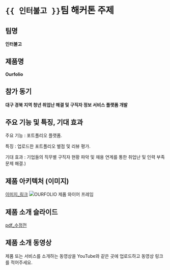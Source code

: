 # `{{ 인터불고 }}`팀 해커톤 주제

## 팀명

**인터불고**

## 제품명

**Ourfolio** 

## 참가 동기

**대구 경북 지역 청년 취업난 해결 및 구직자 정보 서비스 플랫폼 개발** 

## 주요 기능 및 특징, 기대 효과

주요 기능 : 포트폴리오 플랫폼.


특징 : 업로드한 포트폴리오 별점 및 리뷰 평가.


기대 효과 : 기업들의 직무별 구직자 현황 파악 및 채용 연계를 통한 취업난 및 인력 부족 문제 해결.)

## 제품 아키텍처 (이미지)
[이미지_링크](https://github.com/hackersground-kr/intervlgo/blob/main/images/OURFOLIO%20%E1%84%8C%E1%85%A6%E1%84%91%E1%85%AE%E1%86%B7%20%E1%84%8B%E1%85%AA%E1%84%8B%E1%85%B5%E1%84%8B%E1%85%A5%20%E1%84%91%E1%85%B3%E1%84%85%E1%85%A6%E1%84%8B%E1%85%B5%E1%86%B7.jpg)
![OURFOLIO 제품 와이어 프레임](https://github.com/hackersground-kr/intervlgo/assets/137050967/fc5435d7-675b-41a2-b546-65ebc3683b3c)


## 제품 소개 슬라이드

[pdf_수정전](https://github.com/hackersground-kr/intervlgo/blob/main/decks/intervlgo%20_%20%E1%84%89%E1%85%AE%E1%84%8C%E1%85%A5%E1%86%BC%E1%84%8C%E1%85%A5%E1%86%AB.pdf)

## 제품 소개 동영상

제품 또는 서비스를 소개하는 동영상을 YouTube와 같은 곳에 업로드하고 동영상 링크를 적어주세요.
